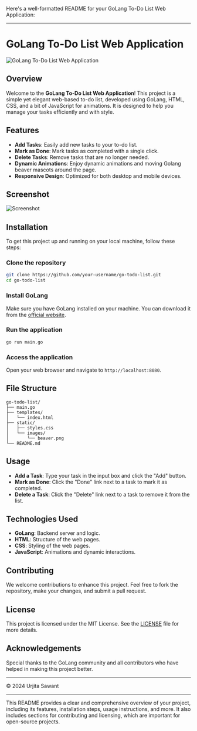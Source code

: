 Here's a well-formatted README for your GoLang To-Do List Web Application:

---

# GoLang To-Do List Web Application

![GoLang To-Do List Web Application](https://github.com/user-attachments/assets/e55747e2-b4e0-4bcb-bbcf-90ed3188c4d8)

## Overview

Welcome to the **GoLang To-Do List Web Application**! This project is a simple yet elegant web-based to-do list, developed using GoLang, HTML, CSS, and a bit of JavaScript for animations. It is designed to help you manage your tasks efficiently and with style.

## Features

- **Add Tasks**: Easily add new tasks to your to-do list.
- **Mark as Done**: Mark tasks as completed with a single click.
- **Delete Tasks**: Remove tasks that are no longer needed.
- **Dynamic Animations**: Enjoy dynamic animations and moving Golang beaver mascots around the page.
- **Responsive Design**: Optimized for both desktop and mobile devices.

## Screenshot

![Screenshot](path-to-your-screenshot.png)

## Installation

To get this project up and running on your local machine, follow these steps:

### Clone the repository
```sh
git clone https://github.com/your-username/go-todo-list.git
cd go-todo-list
```

### Install GoLang
Make sure you have GoLang installed on your machine. You can download it from the [official website](https://golang.org/dl/).

### Run the application
```sh
go run main.go
```

### Access the application
Open your web browser and navigate to `http://localhost:8080`.

## File Structure

```plaintext
go-todo-list/
├── main.go
├── templates/
│   └── index.html
├── static/
│   ├── styles.css
│   └── images/
│       └── beaver.png
└── README.md
```

## Usage

- **Add a Task**: Type your task in the input box and click the "Add" button.
- **Mark as Done**: Click the "Done" link next to a task to mark it as completed.
- **Delete a Task**: Click the "Delete" link next to a task to remove it from the list.

## Technologies Used

- **GoLang**: Backend server and logic.
- **HTML**: Structure of the web pages.
- **CSS**: Styling of the web pages.
- **JavaScript**: Animations and dynamic interactions.

## Contributing

We welcome contributions to enhance this project. Feel free to fork the repository, make your changes, and submit a pull request.

## License

This project is licensed under the MIT License. See the [LICENSE](LICENSE) file for more details.

## Acknowledgements

Special thanks to the GoLang community and all contributors who have helped in making this project better.

---

© 2024 Urjita Sawant

---

This README provides a clear and comprehensive overview of your project, including its features, installation steps, usage instructions, and more. It also includes sections for contributing and licensing, which are important for open-source projects.
